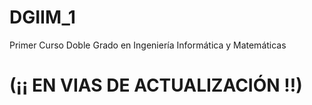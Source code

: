 # DGIIM_1
Primer Curso Doble Grado en Ingeniería Informática y Matemáticas

# (¡¡ EN VIAS DE ACTUALIZACIÓN !!)
